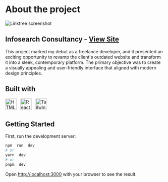# About the project
![Linktree screenshot](https://lh3.googleusercontent.com/drive-viewer/AFGJ81rvV-8Z1_MCYmL4-wO5uMGnjToWGrf8Mq02zb83_6szhgkzUSzpARf5KTPPCZ4NfhjRFSTWo537zYDSCuD1VG4NkKzU=s1600)
## Infosearch Consultancy - <a href="https://www.info-search.com.my/">View Site</a>
This project marked my debut as a freelance developer, and it presented an exciting opportunity to revamp the client's outdated website and transform it into a sleek, contemporary platform. The primary objective was to create a visually appealing and user-friendly interface that aligned with modern design principles.


## Built with 
<p align="left">
<a href="https://developer.mozilla.org/en-US/docs/Glossary/HTML5" target="_blank" rel="noreferrer"><img src="https://user-images.githubusercontent.com/25181517/192158954-f88b5814-d510-4564-b285-dff7d6400dad.png" width="36" height="36" alt="HTML5" /></a> &nbsp;
<a href="https://reactjs.org/" target="_blank" rel="noreferrer"><img src="https://user-images.githubusercontent.com/25181517/183897015-94a058a6-b86e-4e42-a37f-bf92061753e5.png" width="36" height="36" alt="React" /></a> &nbsp; <a href="https://tailwindcss.com/" target="_blank" rel="noreferrer"><img src="https://user-images.githubusercontent.com/25181517/202896760-337261ed-ee92-4979-84c4-d4b829c7355d.png" width="36" height="36" alt="TailwindCSS" /></a> 


##  Getting Started

First, run the development server:

```bash
npm  run  dev
# or
yarn  dev
# or
pnpm  dev
```
Open [http://localhost:3000](http://localhost:3000) with your browser to see the result.